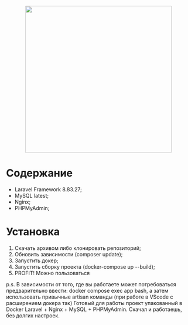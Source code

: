 <p align="center"><a href="https://laravel.com" target="_blank"><img src="https://raw.githubusercontent.com/laravel/art/master/logo-lockup/5%20SVG/2%20CMYK/1%20Full%20Color/laravel-logolockup-cmyk-red.svg" width="400"></a></p>

# Содержание
- Laravel Framework 8.83.27;
- MySQL latest;
- Nginx;
- PHPMyAdmin;

# Установка

1. Скачать архивом либо клонировать репозиторий;
2. Обновить зависимости (composer update);
3. Запустить докер;
4. Запустить сборку проекта (docker-compose up --build);
5. PROFIT! Можно пользоваться

p.s. В зависимости от того, где вы работаете может потребоваться предварительно ввести: docker compose exec app bash, а затем использовать привычные artisan команды (при работе в VScode с расширением докера так)
Готовый для работы проект упакованный в Docker Laravel + Nginx + MySQL + PHPMyAdmin. Скачал и работаешь, без долгих настроек.

